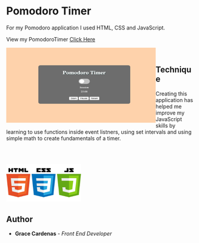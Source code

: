 # Pomodoro Timer

For my Pomodoro application I used HTML, CSS and JavaScript. 
<br>

View my PomodoroTimer [Click Here](https://graceec.github.io/PomodoroTimer/)

<img src ='session.png' img align='left' width='400' height='200'>

<br>

## Technique
Creating this application has helped me improve my JavaScript skills by learning to use functions inside event listners, using set intervals and using simple math to create fundamentals of a timer.

<br>

## <img src ="language.jpg"  width="200" height="100">


## Author
* **Grace Cardenas** - *Front End Developer* 

